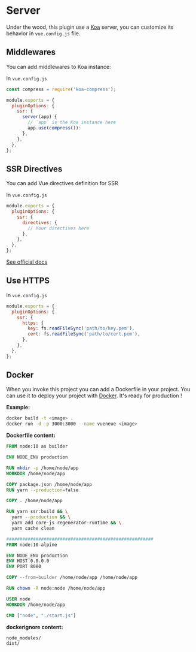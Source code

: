 # Server

Under the wood, this plugin use a [Koa](https://koajs.com/) server, you can customize its
behavior in `vue.config.js` file.

## Middlewares

You can add middlewares to Koa instance:

In `vue.config.js`

```js
const compress = require('koa-compress');

module.exports = {
  pluginOptions: {
    ssr: {
      server(app) {
        // `app` is the Koa instance here
        app.use(compress()):
      },
    },
  },
};
```

## SSR Directives

You can add Vue directives definition for SSR

In `vue.config.js`

```js
module.exports = {
  pluginOptions: {
    ssr: {
      directives: {
        // Your directives here
      },
    },
  },
};
```

[See official docs](https://ssr.vuejs.org/api/#directives)

## Use HTTPS

In `vue.config.js`

```js
module.exports = {
  pluginOptions: {
    ssr: {
      https: {
        key: fs.readFileSync('path/to/key.pem'),
        cert: fs.readFileSync('path/to/cert.pem'),
      },
    },
  },
};
```

## Docker

When you invoke this project you can add a Dockerfile in your project.
You can use it to deploy your project with [Docker](https://www.docker.com/).
It's ready for production !

**Example:**

```bash
docker build -t <image> .
docker run -d -p 3000:3000 --name vueneue <image>
```

**Dockerfile content:**

```Dockerfile
FROM node:10 as builder

ENV NODE_ENV production

RUN mkdir -p /home/node/app
WORKDIR /home/node/app

COPY package.json /home/node/app
RUN yarn --production=false

COPY . /home/node/app

RUN yarn ssr:build && \
  yarn --production && \
  yarn add core-js regenerator-runtime && \
  yarn cache clean

#######################################################
FROM node:10-alpine

ENV NODE_ENV production
ENV HOST 0.0.0.0
ENV PORT 8080

COPY --from=builder /home/node/app /home/node/app

RUN chown -R node:node /home/node/app

USER node
WORKDIR /home/node/app

CMD ["node", "./start.js"]
```

**dockerignore content:**

```
node_modules/
dist/
```
